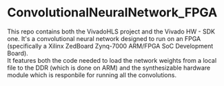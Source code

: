 # ConvolutionalNeuralNetwork_FPGA

This repo contains both the VivadoHLS project and the Vivado HW - SDK one.
It's a convolutional neural network designed to run on an FPGA (specifically a Xilinx ZedBoard Zynq-7000 ARM/FPGA SoC Development Board).</br>
It features both the code needed to load the network weights from a local file to the DDR (which is done on ARM) and the synthesizable hardware module which is responbile for running all the convolutions.
